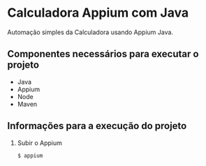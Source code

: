 # Calculadora Appium com Java

  Automação simples da Calculadora usando Appium Java.
  
## Componentes necessários para executar o projeto

  - Java
  - Appium
  - Node
  - Maven
  
## Informações para a execução do projeto

  1. Subir o Appium
      ``` 
      $ appium
      ```